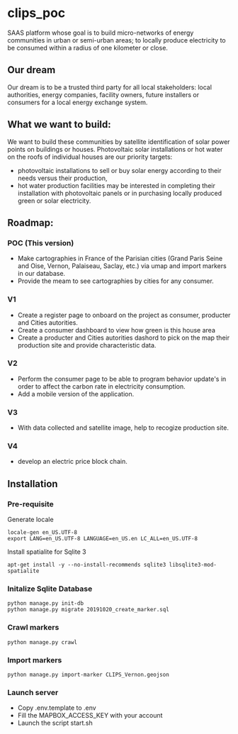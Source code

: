 # clips_poc

SAAS platform whose goal is to build micro-networks of energy communities 
in urban or semi-urban areas; to locally produce electricity to be consumed 
within a radius of one kilometer or close.

## Our dream

Our dream is to be a trusted third party for all local stakeholders: 
local authorities, energy companies, facility owners, future installers or 
consumers for a local energy exchange system.

## What we want to build: 

We want to build these communities by satellite identification of solar 
power points on buildings or houses. Photovoltaic solar installations 
or hot water on the roofs of individual houses are our priority targets: 
  - photovoltaic installations to sell or buy solar energy according 
     to their needs versus their production, 
  - hot water production facilities may be interested in 
     completing their installation with photovoltaic panels or in 
     purchasing locally produced green or solar electricity.

## Roadmap: 

### POC (This version)

- Make cartographies in France of the Parisian cities (Grand Paris Seine and Oise, 
Vernon, Palaiseau, Saclay, etc.) via umap and import markers in our database.
- Provide the meam to see cartographies by cities for any consumer. 

### V1

- Create a register page to onboard on the project as consumer, producter and 
  Cities autorities. 
- Create a consumer dashboard to view how green is this house area
- Create a producter and Cities autorities dashord to pick on the map their 
  production site and provide characteristic data. 
  
### V2

- Perform the consumer page to be able to program behavior update's in order to
  affect the carbon rate in electricity consumption. 
- Add a mobile version of the application. 
  
### V3

- With data collected and satellite image, help to recogize production site. 


### V4
 
-  develop an electric price block chain. 


## Installation

### Pre-requisite

Generate locale
```
locale-gen en_US.UTF-8
export LANG=en_US.UTF-8 LANGUAGE=en_US.en LC_ALL=en_US.UTF-8
```

Install spatialite for Sqlite 3

```
apt-get install -y --no-install-recommends sqlite3 libsqlite3-mod-spatialite
```

### Initalize Sqlite Database


```
python manage.py init-db
python manage.py migrate 20191020_create_marker.sql
```

### Crawl markers


```
python manage.py crawl 
```

### Import markers

```
python manage.py import-marker CLIPS_Vernon.geojson 

```


### Launch server

- Copy .env.template to .env 
- Fill the MAPBOX_ACCESS_KEY with your account
- Launch the script start.sh





